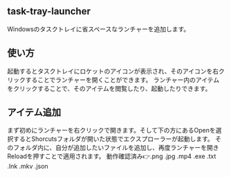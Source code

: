 ## task-tray-launcher
Windowsのタスクトレイに省スペースなランチャーを追加します。
## 使い方
起動するとタスクトレイにロケットのアイコンが表示され、そのアイコンを右クリックすることでランチャーを開くことができます。
ランチャー内のアイテムをクリックすることで、そのアイテムを閲覧したり、起動したりできます。
## アイテム追加
まず初めにランチャーを右クリックで開きます。そして下の方にあるOpenを選択するとShorcutsフォルダが開いた状態でエクスプローラーが起動します。
そのフォルダ内に、自分が追加したいファイルを追加し、再度ランチャーを開きReloadを押すことで適用されます。
動作確認済み👉.png .jpg .mp4 .exe .txt .lnk .mkv .json
